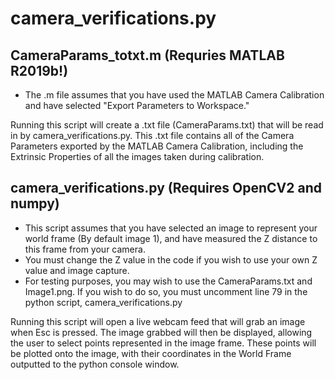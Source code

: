 # camera_verifications.py
## CameraParams_totxt.m (Requries MATLAB R2019b!)
* The .m file assumes that you have used the MATLAB Camera Calibration and have selected "Export Parameters to Workspace." 

Running this script will create a .txt file (CameraParams.txt) that will be read in by camera_verifications.py. This .txt file contains all of the Camera Parameters exported by the MATLAB Camera Calibration, including the Extrinsic Properties of all the images taken during calibration.

## camera_verifications.py (Requires OpenCV2 and numpy)
* This script assumes that you have selected an image to represent your world frame (By default image 1), and have measured the Z distance to this frame from your camera.
* You must change the Z value in the code if you wish to use your own Z value and image capture.
* For testing purposes, you may wish to use the CameraParams.txt and Image1.png. If you wish to do so, you must uncomment line 79 in the python script, camera_verifications.py

Running this script will open a live webcam feed that will grab an image when Esc is pressed. The image grabbed will then be displayed, allowing the user to select points represented in the image frame. These points will be plotted onto the image, with their coordinates in the World Frame outputted to the python console window.
